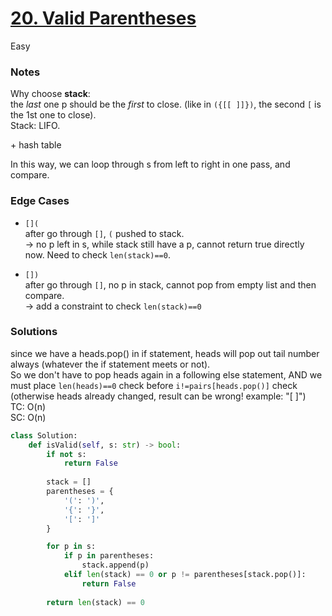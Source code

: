 # [20. Valid Parentheses](https://leetcode.com/problems/valid-parentheses/description/)

Easy

### Notes
Why choose **stack**:\
the *last* one p should be the *first* to close. (like in `({[[ ]]})`, the second `[` is the 1st one to close).\
Stack: LIFO.

\+ hash table

In this way, we can loop through s from left to right in one pass, and compare.

### Edge Cases

- `[](`\
  after go through `[]`, `(` pushed to stack.\
  -> no p left in s, while stack still have a p, cannot return true directly now. Need to check `len(stack)==0`.
  
- `[])`\
  after go through `[]`, no p in stack, cannot pop from empty list and then compare.\
  -> add a constraint to check `len(stack)==0` 

### Solutions
since we have a heads.pop() in if statement, heads will pop out tail number always (whatever the if statement meets or not). \
So we don't have to pop heads again in a following else statement, AND we must place `len(heads)==0` check before `i!=pairs[heads.pop()]` check (otherwise heads already changed, result can be wrong! example: "[ ]")\
TC: O(n)\
SC: O(n)
```python
class Solution:
    def isValid(self, s: str) -> bool:
        if not s:
            return False
        
        stack = []
        parentheses = {
            '(': ')',
            '{': '}',
            '[': ']'
        }

        for p in s:
            if p in parentheses:
                stack.append(p)
            elif len(stack) == 0 or p != parentheses[stack.pop()]:
                return False
        
        return len(stack) == 0
```
